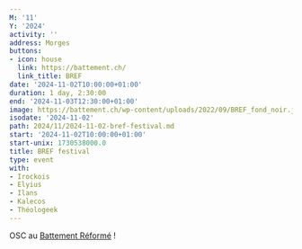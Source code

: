 ```yaml
---
M: '11'
Y: '2024'
activity: ''
address: Morges
buttons:
- icon: house
  link: https://battement.ch/
  link_title: BREF
date: '2024-11-02T10:00:00+01:00'
duration: 1 day, 2:30:00
end: '2024-11-03T12:30:00+01:00'
image: https://battement.ch/wp-content/uploads/2022/09/BREF_fond_noir.jpg
isodate: '2024-11-02'
path: 2024/11/2024-11-02-bref-festival.md
start: '2024-11-02T10:00:00+01:00'
start-unix: 1730538000.0
title: BREF festival
type: event
with:
- Irockois
- Elyius
- Ilans
- Kalecos
- Théologeek
---
```

OSC au [Battement Réformé](https://battement.ch/) !